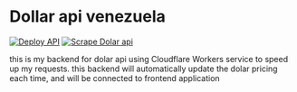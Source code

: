 # Dollar api venezuela
[![Deploy API](https://github.com/maikCyphlock/dollar-ve-api/actions/workflows/deploy-api.yml/badge.svg)](https://github.com/maikCyphlock/dollar-ve-api/actions/workflows/deploy-api.yml) [![Scrape Dolar api](https://github.com/maikCyphlock/dollar-ve-api/actions/workflows/cron-scrapper.yml/badge.svg)](https://github.com/maikCyphlock/dollar-ve-api/actions/workflows/cron-scrapper.yml)

this is my backend for dolar api using Cloudflare Workers service to speed up my requests. this backend will automatically update the dolar pricing each time, and will be connected to frontend application
